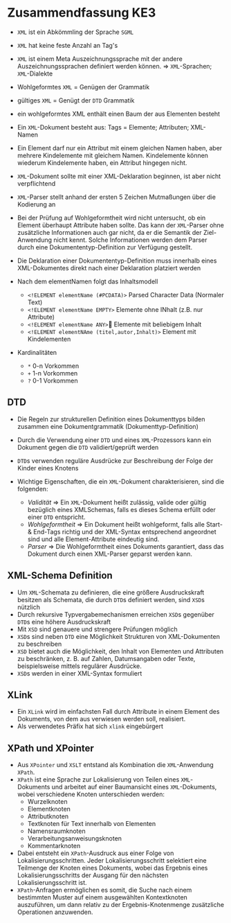 # Zusammendfassung KE3

* `XML` ist ein Abkömmling der Sprache `SGML`
* `XML` hat keine feste Anzahl an Tag's
* `XML` ist einem Meta Auszeichnungssprache mit der andere Auszeichnungssprachen definiert werden können. => `XML`-Sprachen; `XML`-Dialekte
* Wohlgeformtes `XML` = Genügen der Grammatik
* gültiges `XML` = Genügt der `DTD` Grammatik
* ein wohlgeformtes XML enthält einen Baum der aus Elementen besteht
* Ein `XML`-Dokument besteht aus: Tags = Elemente; Attributen; XML-Namen
* Ein Element darf nur ein Attribut mit einem gleichen Namen haben, aber mehrere Kindelemente mit gleichem Namen. Kindelemente können wiederum Kindelemente haben, ein Attribut hingegen nicht.
* `XML`-Dokument sollte mit einer XML-Deklaration beginnen, ist aber nicht verpflichtend
* `XML`-Parser stellt anhand der ersten 5 Zeichen Mutmaßungen über die Kodierung an

* Bei der Prüfung auf Wohlgeformtheit wird nicht untersucht, ob ein Element überhaupt Attribute haben sollte. Das kann der `XML`-Parser ohne zusätzliche Informationen auch gar nicht, da er die Semantik der Ziel-Anwendung nicht kennt. Solche Informationen werden dem Parser durch eine Dokumententyp-Definition zur Verfügung gestellt.
* Die Deklaration einer Dokumententyp-Definition muss innerhalb eines XML-Dokumentes direkt nach einer Deklaration platziert werden
* Nach dem elementNamen folgt das Inhaltsmodell
  * `<!ELEMENT elementName (#PCDATA)>` Parsed Character Data (Normaler Text)
  * `<!ELEMENT elementName EMPTY>` Elemente ohne INhalt (z.B. nur Attribute)
  * `<!ELEMENT elementName ANY>` Elemente mit beliebigem Inhalt
  * `<!ELEMENT elementNAme (titel,autor,Inhalt)>` Element mit Kindelementen
* Kardinalitäten
  * `*` 0-n Vorkommen
  * `+` 1-n Vorkommen
  * `?` 0-1 Vorkommen

## DTD
* Die Regeln zur strukturellen Definition eines Dokumenttyps bilden zusammen eine Dokumentgrammatik (Dokumenttyp-Definition)
* Durch die Verwendung einer `DTD` und eines `XML`-Prozessors kann ein Dokument gegen die `DTD` validiert/geprüft werden
* `DTD`s verwenden reguläre Ausdrücke zur Beschreibung der Folge der Kinder eines Knotens

* Wichtige Eigenschaften, die ein `XML`-Dokument charakterisieren, sind die folgenden:
  * *Validität* => Ein `XML`-Dokument heißt zulässig, valide oder gültig bezüglich eines XMLSchemas, falls es dieses Schema erfüllt oder einer `DTD` entspricht.
  * *Wohlgeformtheit* => Ein Dokument heißt wohlgeformt, falls alle Start- & End-Tags richtig und der XML-Syntax entsprechend angeordnet sind und alle Element-Attribute eindeutig sind.
  * *Parser* => Die Wohlgeformtheit eines Dokuments garantiert, dass das Dokument durch einen XML-Parser geparst werden kann.

## XML-Schema Definition
* Um `XML`-Schemata zu definieren, die eine größere Ausdruckskraft besitzen als Schemata, die durch `DTD`s definiert werden, sind `XSD`s nützlich
* Durch rekursive Typvergabemechanismen erreichen `XSD`s gegenüber `DTD`s eine höhere Ausdruckskraft
*  Mit `XSD` sind genauere und strengere Prüfungen möglich
* `XSD`s sind neben `DTD` eine Möglichkeit Strukturen von XML-Dokumenten zu beschreiben
* `XSD` bietet auch die Möglichkeit, den Inhalt von Elementen und Attributen zu beschränken, z. B. auf Zahlen, Datumsangaben oder Texte, beispielsweise mittels regulärer Ausdrücke.
* `XSD`s werden in einer XML-Syntax formuliert

## XLink
* Ein `XLink` wird im einfachsten Fall durch Attribute in einem Element des Dokuments, von dem aus verwiesen werden soll, realisiert.
* Als verwendetes Präfix hat sich `xlink` eingebürgert

## XPath und XPointer
* Aus `XPointer` und `XSLT` entstand als Kombination die `XML`-Anwendung `XPath`.
* `XPath` ist eine Sprache zur Lokalisierung von Teilen eines `XML`-Dokuments und arbeitet auf einer Baumansicht eines `XML`-Dokuments, wobei verschiedene Knoten unterschieden werden:
  * Wurzelknoten
  * Elementknoten
  * Attributknoten
  * Textknoten für Text innerhalb von Elementen
  * Namensraumknoten
  * Verarbeitungsanweisungsknoten
  * Kommentarknoten
* Dabei entsteht ein `XPath`-Ausdruck aus einer Folge von Lokalisierungsschritten. Jeder Lokalisierungsschritt selektiert eine Teilmenge der Knoten eines Dokuments, wobei das Ergebnis eines Lokalisierungsschritts der Ausgang für den nächsten Lokalisierungsschritt ist.
* `XPath`-Anfragen ermöglichen es somit, die Suche nach einem bestimmten Muster auf einem ausgewählten Kontextknoten auszuführen, um dann relativ zu der Ergebnis-Knotenmenge zusätzliche Operationen anzuwenden.
